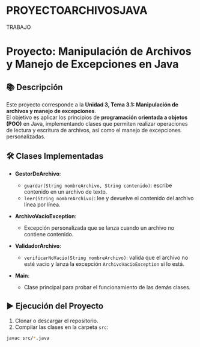 # PROYECTOARCHIVOSJAVA
TRABAJO 
# Proyecto: Manipulación de Archivos y Manejo de Excepciones en Java  

## 📚 Descripción  
Este proyecto corresponde a la **Unidad 3, Tema 3.1: Manipulación de archivos y manejo de excepciones**.  
El objetivo es aplicar los principios de **programación orientada a objetos (POO)** en Java, implementando clases que permiten realizar operaciones de lectura y escritura de archivos, así como el manejo de excepciones personalizadas.  

## 🛠️ Clases Implementadas  
- **GestorDeArchivo**:  
  - `guardar(String nombreArchivo, String contenido)`: escribe contenido en un archivo de texto.  
  - `leer(String nombreArchivo)`: lee y devuelve el contenido del archivo línea por línea.  

- **ArchivoVacioException**:  
  - Excepción personalizada que se lanza cuando un archivo no contiene contenido.  

- **ValidadorArchivo**:  
  - `verificarNoVacio(String nombreArchivo)`: valida que el archivo no esté vacío y lanza la excepción `ArchivoVacioException` si lo está.  

- **Main**:  
  - Clase principal para probar el funcionamiento de las demás clases.  

## ▶️ Ejecución del Proyecto  
1. Clonar o descargar el repositorio.  
2. Compilar las clases en la carpeta `src`:  

```bash
javac src/*.java
